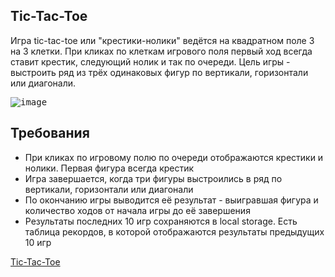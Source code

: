 ## Tic-Tac-Toe

Игра tic-tac-toe или "крестики-нолики" ведётся на квадратном поле 3 на 3 клетки. При кликах по клеткам игрового поля первый ход всегда ставит крестик, следующий нолик и так по очереди. Цель игры - выстроить ряд из трёх одинаковых фигур по вертикали, горизонтали или диагонали.  

<kbd>![image](https://user-images.githubusercontent.com/1482886/155552333-33de4e48-a0cf-493c-b0eb-3e9c9ae9a274.png)</kbd>

## Требования
- При кликах по игровому полю по очереди отображаются крестики и нолики. Первая фигура всегда крестик
- Игра завершается, когда три фигуры выстроились в ряд по вертикали, горизонтали или диагонали
- По окончанию игры выводится её результат - выигравшая фигура и количество ходов от начала игры до её завершения
- Результаты последних 10 игр сохраняются в local storage. Есть таблица рекордов, в которой отображаются результаты предыдущих 10 игр

[Tic-Tac-Toe](https://azozulya.github.io/tic-tac-toe/)
